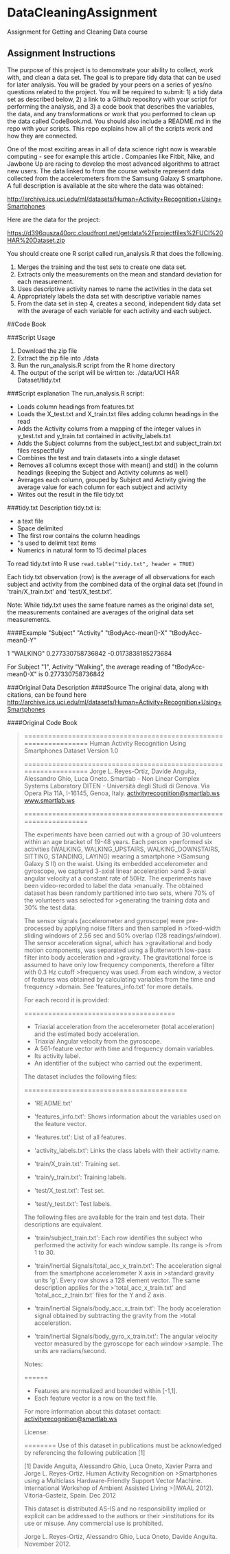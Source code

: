 # DataCleaningAssignment
Assignment for Getting and Cleaning Data course 

## Assignment Instructions
The purpose of this project is to demonstrate your ability to collect, work with, and clean a data set. The goal is to prepare tidy data that can be used for later analysis. You will be graded by your peers on a series of yes/no questions related to the project. You will be required to submit: 1) a tidy data set as described below, 2) a link to a Github repository with your script for performing the analysis, and 3) a code book that describes the variables, the data, and any transformations or work that you performed to clean up the data called CodeBook.md. You should also include a README.md in the repo with your scripts. This repo explains how all of the scripts work and how they are connected.  

One of the most exciting areas in all of data science right now is wearable computing - see for example this article . Companies like Fitbit, Nike, and Jawbone Up are racing to develop the most advanced algorithms to attract new users. The data linked to from the course website represent data collected from the accelerometers from the Samsung Galaxy S smartphone. A full description is available at the site where the data was obtained: 

http://archive.ics.uci.edu/ml/datasets/Human+Activity+Recognition+Using+Smartphones 

Here are the data for the project: 

https://d396qusza40orc.cloudfront.net/getdata%2Fprojectfiles%2FUCI%20HAR%20Dataset.zip 

 You should create one R script called run_analysis.R that does the following.
1. Merges the training and the test sets to create one data set.
2. Extracts only the measurements on the mean and standard deviation for each measurement.
3. Uses descriptive activity names to name the activities in the data set
4. Appropriately labels the data set with descriptive variable names
5. From the data set in step 4, creates a second, independent tidy data set with the average of each variable for each activity and each subject.

##Code Book

###Script Usage
1. Download the zip file
2. Extract the zip file into ./data
3. Run the run_analysis.R script from the R home directory
4. The output of the script will be wirtten to: ./data/UCI HAR Dataset/tidy.txt

###Script explanation
The run_analysis.R script:
- Loads column headings from features.txt
- Loads the X_test.txt and X_train.txt files adding column headings in the read 
- Adds the Activity colums from a mapping of the integer values in y_test.txt and y_train.txt contained in activity_labels.txt
- Adds the Subject columns from the subject_test.txt and subject_train.txt files respectfully
- Combines the test and train datasets into a single dataset
- Removes all columns except those with mean() and std() in the column headings (keeping the Subject and Activity columns as well)
- Averages each column, grouped by Subject and Activity giving the average value for each column for each subject and activity
- Writes out the result in the file tidy.txt

###tidy.txt Description
tidy.txt is:
- a text file
- Space delimited
- The first row contains the column headings
- "s used to delimit text items
- Numerics in natural form to 15 decimal places

To read tidy.txt into R use `read.table("tidy.txt", header = TRUE)`

Each tidy.txt observation (row) is the average of all observations for each subject and activity from the combined data of the orginal data set (found in 'train/X_train.txt' and 'test/X_test.txt'.

Note:  While tidy.txt uses the same feature names as the original data set, the measurements contained are averages of the original data set measurements.

####Example
"Subject" "Activity" "tBodyAcc-mean()-X" "tBodyAcc-mean()-Y"

1 "WALKING" 0.277330758736842 -0.0173838185273684

For Subject "1", Activity "Walking", the average reading of "tBodyAcc-mean()-X" is 0.277330758736842


###Original Data Description
####Source
The original data, along with citations, can be found here
http://archive.ics.uci.edu/ml/datasets/Human+Activity+Recognition+Using+Smartphones

####Original Code Book

>==================================================================
>Human Activity Recognition Using Smartphones Dataset
>Version 1.0
>
>==================================================================
>Jorge L. Reyes-Ortiz, Davide Anguita, Alessandro Ghio, Luca Oneto.
>Smartlab - Non Linear Complex Systems Laboratory
>DITEN - Università degli Studi di Genova.
>Via Opera Pia 11A, I-16145, Genoa, Italy.
>activityrecognition@smartlab.ws
>www.smartlab.ws
>
>==================================================================
>
>The experiments have been carried out with a group of 30 volunteers within an age bracket of 19-48 years. Each person >performed six activities (WALKING, WALKING_UPSTAIRS, WALKING_DOWNSTAIRS, SITTING, STANDING, LAYING) wearing a smartphone >(Samsung Galaxy S II) on the waist. Using its embedded accelerometer and gyroscope, we captured 3-axial linear acceleration >and 3-axial angular velocity at a constant rate of 50Hz. The experiments have been video-recorded to label the data >manually. The obtained dataset has been randomly partitioned into two sets, where 70% of the volunteers was selected for >generating the training data and 30% the test data. 
>
>The sensor signals (accelerometer and gyroscope) were pre-processed by applying noise filters and then sampled in >fixed-width sliding windows of 2.56 sec and 50% overlap (128 readings/window). The sensor acceleration signal, which has >gravitational and body motion components, was separated using a Butterworth low-pass filter into body acceleration and >gravity. The gravitational force is assumed to have only low frequency components, therefore a filter with 0.3 Hz cutoff >frequency was used. From each window, a vector of features was obtained by calculating variables from the time and frequency >domain. See 'features_info.txt' for more details. 
>
>For each record it is provided:
>
>======================================
>
>- Triaxial acceleration from the accelerometer (total acceleration) and the estimated body acceleration.
>- Triaxial Angular velocity from the gyroscope. 
>- A 561-feature vector with time and frequency domain variables. 
>- Its activity label. 
>- An identifier of the subject who carried out the experiment.
>
>The dataset includes the following files:
>
>=========================================
>
>- 'README.txt'
>
>- 'features_info.txt': Shows information about the variables used on the feature vector.
>
>- 'features.txt': List of all features.
>
>- 'activity_labels.txt': Links the class labels with their activity name.
>
>- 'train/X_train.txt': Training set.
>
>- 'train/y_train.txt': Training labels.
>
>- 'test/X_test.txt': Test set.
>
>- 'test/y_test.txt': Test labels.
>
>The following files are available for the train and test data. Their descriptions are equivalent. 
>
>- 'train/subject_train.txt': Each row identifies the subject who performed the activity for each window sample. Its range is >from 1 to 30. 
>
>- 'train/Inertial Signals/total_acc_x_train.txt': The acceleration signal from the smartphone accelerometer X axis in >standard gravity units 'g'. Every row shows a 128 element vector. The same description applies for the >'total_acc_x_train.txt' and 'total_acc_z_train.txt' files for the Y and Z axis. 
>
>- 'train/Inertial Signals/body_acc_x_train.txt': The body acceleration signal obtained by subtracting the gravity from the >total acceleration. 
>
>- 'train/Inertial Signals/body_gyro_x_train.txt': The angular velocity vector measured by the gyroscope for each window >sample. The units are radians/second. 
>
>Notes: 
>
>======
>- Features are normalized and bounded within [-1,1].
>- Each feature vector is a row on the text file.
>
>For more information about this dataset contact: activityrecognition@smartlab.ws
>
>License:
>
>========
>Use of this dataset in publications must be acknowledged by referencing the following publication [1] 
>
>[1] Davide Anguita, Alessandro Ghio, Luca Oneto, Xavier Parra and Jorge L. Reyes-Ortiz. Human Activity Recognition on >Smartphones using a Multiclass Hardware-Friendly Support Vector Machine. International Workshop of Ambient Assisted Living >(IWAAL 2012). Vitoria-Gasteiz, Spain. Dec 2012
>
>This dataset is distributed AS-IS and no responsibility implied or explicit can be addressed to the authors or their >institutions for its use or misuse. Any commercial use is prohibited.
>
>Jorge L. Reyes-Ortiz, Alessandro Ghio, Luca Oneto, Davide Anguita. November 2012.
>

